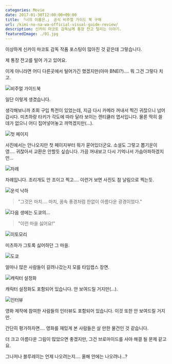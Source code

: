 ```yaml
---
categories: Movie
date: 2017-01-30T12:00:00+09:00
title: 「너의 이름은.」 공식 비주얼 가이드 북 구매
url: /kimi-no-na-wa-official-visual-guide-review/
description: 신카이 마코토 감독님께 통장 잔고 털리는 이야기.
featuredImage: ./01.jpg
---
```


이상하게 신카이 마코토 감독 작품 포스팅이 많아진 것 같은데 그렇습니다.

제 통장 잔고를 털어 가고 있어요.

이게 아니라면 어디 다른곳에서 털어가긴 했겠지만(아마 BNEI?).... 뭐 그건 그렇다 치고.

![비주얼 가이드북](01.jpg)

일단 이렇게 생겼습니다.

생각해보니까 초회 구입 특전이 있었는데, 지금 다시 카메라 꺼내서 찍긴 귀찮으니 넘어갑시다. 미츠하랑 타키가 각도에 따라 달라 보이는 렌티큘러 엽서입니다. 물론 딱히 쓸 데가 없으니 어디 집어넣어놓고 까먹겠지만(...).

![첫 페이지](02.jpg)

사진에서는 안나오지만 첫 페이지부터 뭐가 묻어있더군요. 소설도 그렇고 뽑기운이 영.... 귀찮아서 교환은 안할듯 싶습니다. 가끔 꺼내보고 다시 기억나서 가슴아파하겠지만...

![차례](03.jpg)

차례입니다. 조리개도 안 조이고 찍고.... 이런거 보면 사진도 참 날림으로 찍는듯.

![운석 낙하](04.jpg)

> "그것은 마치.... 마치, 꿈속 풍경처럼 한없이 아름다운 광경이었다."

![다음 생에는 도쿄의...](05.jpg)

> "이런 마을 싫어요!"

![이토모리](06.jpg)

미츠하가 그토록 싫어하던 그 마을.

![도쿄](07.jpg)

얼마나 많은 사람들이 갈려나갔는지 모를 타임랩스 장면.

![캐릭터 설정화](08.jpg)

캐릭터 설정화도 포함되어 있습니다. 안 보여드릴 거지만(...).

![인터뷰](09.jpg)

영화 제작에 참여한 사람들의 인터뷰도 포함되어 있습니다. 이것 또한 안 보여드릴 거지만.

간단히 평가하자면.... 영화를 재밌게 본 사람들은 살 만한 물건인 것 같습니다.

더 크고 아름다운 그림이 많았으면 좋겠지만, 그건 브로마이드를 사야 해결 될 문제 같고요.

그나저나 블루레이는 언제 나오려는지.... 올해 안에는 나오려나...?
